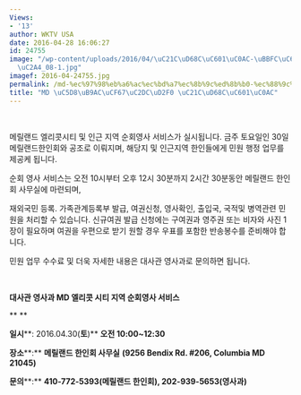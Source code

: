 ```yaml
---
Views:
- '13'
author: WKTV USA
date: 2016-04-28 16:06:27
id: 24755
image: "/wp-content/uploads/2016/04/\uC21C\uD68C\uC601\uC0AC-\uBBFC\uC6D0-\uC11C\uBE44\
  \uC2A4_08-1.jpg"
imagef: 2016-04-24755.jpg
permalink: /md-%ec%97%98%eb%a6%ac%ec%bd%a7%ec%8b%9c%ed%8b%b0-%ec%88%9c%ed%9a%8c%ec%98%81%ec%82%ac-2/
title: "MD \uC5D8\uB9AC\uCF67\uC2DC\uD2F0 \uC21C\uD68C\uC601\uC0AC"
---
```


&nbsp;

메릴랜드 엘리콧시티 및 인근 지역 순회영사 서비스가 실시됩니다. 금주 토요일인 30일 메릴랜드한인회와 공조로 이뤄지며, 해당지 및 인근지역 한인들에게 민원 행정 업무를 제공케 됩니다.

순회 영사 서비스는 오전 10시부터 오후 12시 30분까지 2시간 30분동안 메릴랜드 한인회 사무실에 마련되며,

재외국민 등록. 가족관계등록부 발급, 여권신청, 영사확인, 출입국, 국적및 병역관련 민원을 처리할 수 있습니다. 신규여권 발급 신청에는 구여권과 영주권 또는 비자와 사진 1장이 필요하며 여권을 우편으로 받기 원할 경우 우표를 포함한 반송봉수를 준비해야 합니다.

민원 업무 수수료 및 더욱 자세한 내용은 대사관 영사과로 문의하면 됩니다.

&nbsp;

**대사관 영사과 MD 엘리콧 시티 지역 순회영사 서비스**

** **

**일시****: 2016.04.30(****토****)** **오전 10:00~12:30**

**장소****:** **메릴랜드 한인회 사무실** **(9256 Bendix Rd. #206, Columbia MD 21045)**

**문의****:** **410-772-5393(****메릴랜드 한인회****), 202-939-5653(****영사과****)**

&nbsp;